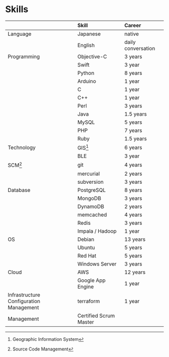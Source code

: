 # Skills

|                                         | Skill                  | Career             |
| :-------------------------------------- | :--------------------- | :----------------- |
| Language                                | Japanese               | native             |
|                                         | English                | daily conversation |
| Programming                             | Objective-C            | 3 years            |
|                                         | Swift                  | 3 year             |
|                                         | Python                 | 8 years            |
|                                         | Arduino                | 1 year             |
|                                         | C                      | 1 year             |
|                                         | C++                    | 1 year             |
|                                         | Perl                   | 3 years            |
|                                         | Java                   | 1.5 years          |
|                                         | MySQL                  | 5 years            |
|                                         | PHP                    | 7 years            |
|                                         | Ruby                   | 1.5 years          |
| Technology                              | GIS[^1]                | 6 years            |
|                                         | BLE                    | 3 year             |
| SCM[^2]                                 | git                    | 4 years            |
|                                         | mercurial              | 2 years            |
|                                         | subversion             | 3 years            |
| Database                                | PostgreSQL             | 8 years            |
|                                         | MongoDB                | 3 years            |
|                                         | DynamoDB               | 2 years            |
|                                         | memcached              | 4 years            |
|                                         | Redis                  | 3 years            |
|                                         | Impala / Hadoop        | 1 year             |
| OS                                      | Debian                 | 13 years           |
|                                         | Ubuntu                 | 5 years            |
|                                         | Red Hat                | 5 years            |
|                                         | Windows Server         | 3 years            |
| Cloud                                   | AWS                    | 12 years           |
|                                         | Google App Engine      | 1 year             |
| Infrastructure Configuration Management | terraform              | 1 year             |
| Management                              | Certified Scrum Master |                    |

[^1]: Geographic Information System
[^2]: Source Code Management
